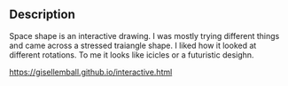 ## Description
Space shape is an interactive drawing. I was mostly trying different things and came across a stressed traiangle shape. I liked how it looked at different rotations. To me it looks like icicles or a futuristic desighn. 


https://gisellemball.github.io/interactive.html
